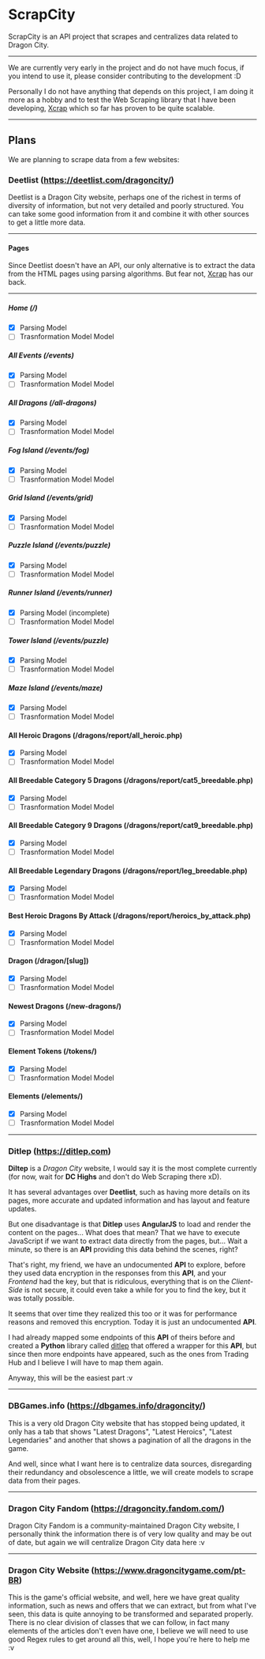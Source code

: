 # ScrapCity

ScrapCity is an API project that scrapes and centralizes data related to Dragon City.

---

We are currently very early in the project and do not have much focus, if you intend to use it, please consider contributing to the development :D

Personally I do not have anything that depends on this project, I am doing it more as a hobby and to test the Web Scraping library that I have been developing, [Xcrap](https://github.com/1Marcuth/xcrap) which so far has proven to be quite scalable.

---

## Plans

We are planning to scrape data from a few websites:

### Deetlist (https://deetlist.com/dragoncity/)

Deetlist is a Dragon City website, perhaps one of the richest in terms of diversity of information, but not very detailed and poorly structured. You can take some good information from it and combine it with other sources to get a little more data.

---

#### Pages

Since Deetlist doesn't have an API, our only alternative is to extract the data from the HTML pages using parsing algorithms. But fear not, [Xcrap](https://github.com/1Marcuth/xcrap) has our back.

---

##### Home (/)
- [x] Parsing Model
- [ ] Trasnformation Model Model

##### All Events (/events)
- [x] Parsing Model
- [ ] Trasnformation Model Model

##### All Dragons (/all-dragons)
- [x] Parsing Model
- [ ] Trasnformation Model Model

##### Fog Island (/events/fog)
- [x] Parsing Model
- [ ] Trasnformation Model Model

##### Grid Island (/events/grid)
- [x] Parsing Model
- [ ] Trasnformation Model Model

##### Puzzle Island (/events/puzzle)
- [x] Parsing Model
- [ ] Trasnformation Model Model

##### Runner Island (/events/runner)
- [x] Parsing Model (incomplete)
- [ ] Trasnformation Model Model

##### Tower Island (/events/puzzle)
- [x] Parsing Model
- [ ] Trasnformation Model Model

##### Maze Island (/events/maze)
- [x] Parsing Model
- [ ] Trasnformation Model Model

#### All Heroic Dragons (/dragons/report/all_heroic.php)
- [x] Parsing Model
- [ ] Trasnformation Model Model

#### All Breedable Category 5 Dragons (/dragons/report/cat5_breedable.php)
- [x] Parsing Model
- [ ] Trasnformation Model Model

#### All Breedable Category 9 Dragons (/dragons/report/cat9_breedable.php)
- [x] Parsing Model
- [ ] Trasnformation Model Model

#### All Breedable Legendary Dragons (/dragons/report/leg_breedable.php)
- [x] Parsing Model
- [ ] Trasnformation Model Model

#### Best Heroic Dragons By Attack (/dragons/report/heroics_by_attack.php)
- [x] Parsing Model
- [ ] Trasnformation Model Model

#### Dragon (/dragon/[slug])
- [x] Parsing Model
- [ ] Trasnformation Model Model

#### Newest Dragons (/new-dragons/)
- [x] Parsing Model
- [ ] Trasnformation Model Model

#### Element Tokens (/tokens/)
- [x] Parsing Model
- [ ] Trasnformation Model Model

#### Elements (/elements/)
- [x] Parsing Model
- [ ] Trasnformation Model Model

---

### Ditlep (https://ditlep.com)

**Diltep** is a *Dragon City* website, I would say it is the most complete currently (for now, wait for **DC Highs** and don't do Web Scraping there xD).

It has several advantages over **Deetlist**, such as having more details on its pages, more accurate and updated information and has layout and feature updates.

But one disadvantage is that **Ditlep** uses **AngularJS** to load and render the content on the pages... What does that mean? That we have to execute JavaScript if we want to extract data directly from the pages, but... Wait a minute, so there is an **API** providing this data behind the scenes, right?

That's right, my friend, we have an undocumented **API** to explore, before they used data encryption in the responses from this **API**, and your *Frontend* had the key, but that is ridiculous, everything that is on the *Client-Side* is not secure, it could even take a while for you to find the key, but it was totally possible.

It seems that over time they realized this too or it was for performance reasons and removed this encryption. Today it is just an undocumented **API**.

I had already mapped some endpoints of this **API** of theirs before and created a **Python** library called [ditlep](https://github.com/1Marcuth/ditlep) that offered a wrapper for this **API**, but since then more endpoints have appeared, such as the ones from Trading Hub and I believe I will have to map them again.

Anyway, this will be the easiest part :v

---

### DBGames.info (https://dbgames.info/dragoncity/)

This is a very old Dragon City website that has stopped being updated, it only has a tab that shows "Latest Dragons", "Latest Heroics", "Latest Legendaries" and another that shows a pagination of all the dragons in the game.

And well, since what I want here is to centralize data sources, disregarding their redundancy and obsolescence a little, we will create models to scrape data from their pages.

---

### Dragon City Fandom (https://dragoncity.fandom.com/)

Dragon City Fandom is a community-maintained Dragon City website, I personally think the information there is of very low quality and may be out of date, but again we will centralize Dragon City data here :v

---

### Dragon City Website (https://www.dragoncitygame.com/pt-BR)

This is the game's official website, and well, here we have great quality information, such as news and offers that we can extract, but from what I've seen, this data is quite annoying to be transformed and separated properly. There is no clear division of classes that we can follow, in fact many elements of the articles don't even have one, I believe we will need to use good Regex rules to get around all this, well, I hope you're here to help me :v
